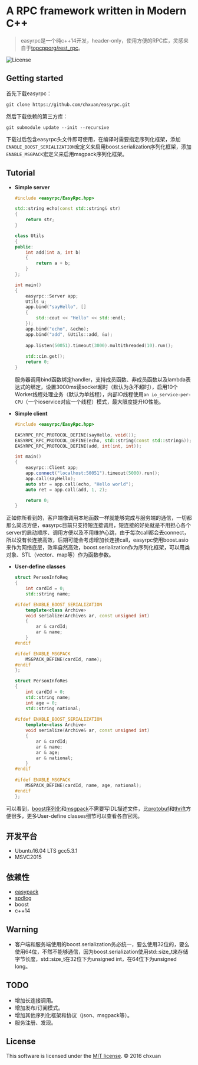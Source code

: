 A RPC framework written in Modern C++
===============================================

> easyrpc是一个纯c++14开发，header-only，使用方便的RPC库，灵感来自于[topcpporg/rest_rpc][1]。

![License][2] 

## Getting started
首先下载easyrpc：

    git clone https://github.com/chxuan/easyrpc.git

然后下载依赖的第三方库：

    git submodule update --init --recursive
    
下载过后包含easyrpc头文件即可使用，在编译时需要指定序列化框架，添加`ENABLE_BOOST_SERIALIZATION`宏定义来启用boost.serialization序列化框架，添加`ENABLE_MSGPACK`宏定义来启用msgpack序列化框架。

## Tutorial

* **Simple server**

    ```cpp
    #include <easyrpc/EasyRpc.hpp>
    
    std::string echo(const std::string& str)
    {
        return str;
    }
    
    class Utils
    {
    public:
        int add(int a, int b)
        {
            return a + b;
        }
    };
    
    int main()
    {
        easyrpc::Server app;
        Utils u;
        app.bind("sayHello", []
    	{ 
    		std::cout << "Hello" << std::endl;
    	});
    	app.bind("echo", &echo);
    	app.bind("add", &Utils::add, &u);
    	
        app.listen(50051).timeout(3000).multithreaded(10).run();
        
        std::cin.get();
        return 0;
    }
    ```
    
    服务器调用bind函数绑定handler，支持成员函数、非成员函数以及lambda表达式的绑定，设置3000ms读socket超时（默认为永不超时），启用10个Worker线程处理业务（默认为单线程），内部IO线程使用`an io_service-per-CPU`（一个ioservice对应一个线程）模式，最大限度提升IO性能。
    
* **Simple client**
    ```cpp
    #include <easyrpc/EasyRpc.hpp>
    
    EASYRPC_RPC_PROTOCOL_DEFINE(sayHello, void());
    EASYRPC_RPC_PROTOCOL_DEFINE(echo, std::string(const std::string&));
    EASYRPC_RPC_PROTOCOL_DEFINE(add, int(int, int));
    
    int main()
    {
        easyrpc::Client app;
        app.connect("localhost:50051").timeout(5000).run();
    	app.call(sayHello);
    	auto str = app.call(echo, "Hello world");
    	auto ret = app.call(add, 1, 2);
    
        return 0;
    }
    ```
    
正如你所看到的，客户端像调用本地函数一样就能够完成与服务端的通信，一切都那么简洁方便，easyrpc目前只支持短连接调用，短连接的好处就是不用担心各个server的启动顺序、调用方便以及不用维护心跳，由于每次call都会去connect，所以没有长连接高效，后期可能会考虑增加长连接call，easyrpc使用boost.asio来作为网络底层，效率自然高效，boost.serialization作为序列化框架，可以用类对象、STL（vector、map等）作为函数参数。

* **User-define classes**
    ```cpp
    struct PersonInfoReq
    {
        int cardId = 0;
        std::string name;
    
    #ifdef ENABLE_BOOST_SERIALIZATION
        template<class Archive>
        void serialize(Archive& ar, const unsigned int)
        {
            ar & cardId;
            ar & name;
        }
    #endif
    
    #ifdef ENABLE_MSGPACK
        MSGPACK_DEFINE(cardId, name);
    #endif
    };
    
    struct PersonInfoRes 
    {
        int cardId = 0;
        std::string name;
        int age = 0;
        std::string national;
        
    #ifdef ENABLE_BOOST_SERIALIZATION
        template<class Archive>
        void serialize(Archive& ar, const unsigned int)
        {
            ar & cardId;
            ar & name;
            ar & age;
            ar & national;
        }
    #endif
        
    #ifdef ENABLE_MSGPACK
        MSGPACK_DEFINE(cardId, name, age, national);
    #endif
    };
    ```
    
可以看到，[boost序列化][3]和[msgpack][4]不需要写IDL描述文件，比[protobuf][5]和[thrift][6]方便很多，更多User-define classes细节可以查看各自官网。

## 开发平台

* Ubuntu16.04 LTS gcc5.3.1
* MSVC2015

## 依赖性

* [easypack][7]
* [spdlog][8]
* boost
* c++14

## Warning

* 客户端和服务端使用的boost.serialization务必统一，要么使用32位的，要么使用64位，不然不能够通信，因为boost.serialization使用std::size_t来存储字节长度，std::size_t在32位下为unsigned int，在64位下为unsigned long。

## TODO

* 增加长连接调用。
* 增加发布/订阅模式。
* 增加其他序列化框架和协议（json、msgpack等）。
* 服务注册、发现。


## License
This software is licensed under the [MIT license][9]. © 2016 chxuan


  [1]: https://github.com/topcpporg/rest_rpc
  [2]: http://img.shields.io/badge/license-MIT-blue.svg?style=flat-square
  [3]: http://www.boost.org/
  [4]: https://github.com/msgpack/msgpack-c
  [5]: https://github.com/google/protobuf
  [6]: https://github.com/apache/thrift
  [7]: https://github.com/chxuan/easypack
  [8]: https://github.com/gabime/spdlog
  [9]: https://github.com/chxuan/easyrpc/blob/master/LICENSE
